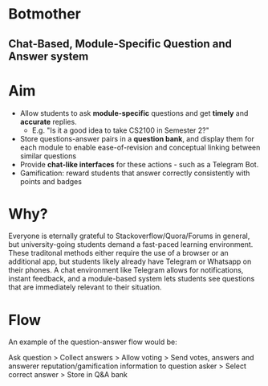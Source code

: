 # Botmother
## Chat-Based, Module-Specific Question and Answer system

# Aim
- Allow students to ask **module-specific** questions and get **timely** and **accurate** replies. 
   - E.g. "Is it a good idea to take CS2100 in Semester 2?"
- Store questions-answer pairs in a **question bank**, and display them for each module to enable ease-of-revision and conceptual linking between similar questions
- Provide **chat-like interfaces** for these actions - such as a Telegram Bot.
- Gamification: reward students that answer correctly consistently with points and badges

# Why?
Everyone is eternally grateful to Stackoverflow/Quora/Forums in general, but university-going students demand a fast-paced learning environment. These traditonal methods either require the use of a browser or an additional app, but students likely already have Telegram or Whatsapp on their phones. A chat environment like Telegram allows for notifications, instant feedback, and a module-based system lets students see questions that are immediately relevant to their situation. 

# Flow
An example of the question-answer flow would be:

Ask question > Collect answers > Allow voting > Send votes, answers and answerer reputation/gamification information to question asker > Select correct answer > Store in Q&A bank

   
